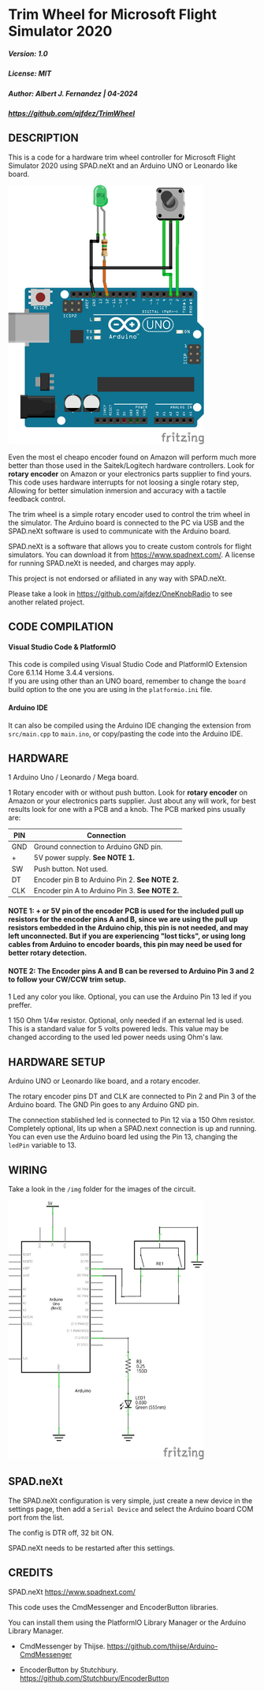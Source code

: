 # Trim Wheel for Microsoft Flight Simulator 2020

##### Version: 1.0
##### License: MIT
##### Author: Albert J. Fernandez | 04-2024
##### https://github.com/ajfdez/TrimWheel


## DESCRIPTION

This is a code for a hardware trim wheel controller for Microsoft Flight Simulator 2020 using SPAD.neXt and an Arduino UNO or Leonardo like board.

<img src="https://github.com/ajfdez/TrimWheel/blob/main/img/TrimWheel-BOD.png" width="397" height="526">



Even the most el cheapo encoder found on Amazon will perform much more better than those used in the Saitek/Logitech hardware controllers. 
Look for **rotary encoder** on Amazon or your electronics parts supplier to find yours.
This code uses hardware interrupts for not loosing a single rotary step, Allowing for better simulation inmersion and accuracy with a tactile feedback control.

The trim wheel is a simple rotary encoder used to control the trim wheel in the simulator. 
The Arduino board is connected to the PC via USB and the SPAD.neXt software is used to communicate with the Arduino board.

SPAD.neXt is a software that allows you to create custom controls for flight simulators. You can download it from https://www.spadnext.com/. 
A license for running SPAD.neXt is needed, and charges may apply.

This project is not endorsed or afiliated in any way with SPAD.neXt.

Please take a look in https://github.com/ajfdez/OneKnobRadio to see another related project.

## CODE COMPILATION          

#### Visual Studio Code & PlatformIO
This code is compiled using Visual Studio Code and PlatformIO Extension Core 6.1.14 Home 3.4.4 versions.<br>
If you are using other than an UNO board, remember to change the ```board``` build option to the one you are using in the ```platformio.ini``` file.

#### Arduino IDE
It can also be compiled using the Arduino IDE changing the extension from ```src/main.cpp``` to ```main.ino```, or copy/pasting the code into the Arduino IDE.


## HARDWARE

1   Arduino Uno / Leonardo / Mega board.

1   Rotary encoder with or without push button. Look for **rotary encoder** on Amazon or your electronics parts supplier. 
    Just about any will work, for best results look for one with a PCB and a knob. The PCB marked pins usually are:

|   PIN    | Connection                                                 |
|----------|------------------------------------------------------------|
|    GND   | Ground connection to Arduino GND pin.                      |
|     +    | 5V power supply. **See NOTE 1.**                               |
|    SW    | Push button. Not used.     |
|    DT    | Encoder pin B to Arduino Pin 2. **See NOTE 2.**                |
|    CLK   | Encoder pin A to Arduino Pin 3. **See NOTE 2.**                |

#### NOTE 1: + or 5V pin of the encoder PCB is used for the included pull up resistors for the encoder pins A and B, since we are using the pull up resistors embedded in the Arduino chip, this pin is not needed, and may left unconnected. But if you are experiencing "lost ticks", or using long cables from Arduino to encoder boards, this pin may need be used for better rotary detection.

#### NOTE 2: The Encoder pins A and B can be reversed to Arduino Pin 3 and 2 to follow your CW/CCW trim setup.

1   Led any color you like. Optional, you can use the Arduino Pin 13 led if you preffer.

1   150 Ohm 1/4w resistor. Optional, only needed if an external led is used. 
    This is a standard value for 5 volts powered leds. This value may be changed according to the used led power needs using Ohm's law.


## HARDWARE SETUP          

Arduino UNO or Leonardo like board, and a rotary encoder.

The rotary encoder pins DT and CLK are connected to Pin 2 and Pin 3 of the Arduino board. The GND Pin goes to any Arduino GND pin.

The connection stablished led is connected to Pin 12 via a 150 Ohm resistor. 
Completely optional, lits up when a SPAD.next connection is up and running. You can even use the Arduino board led using the Pin 13, changing the ```ledPin``` variable to 13.


## WIRING

Take a look in the ```/img``` folder for the images of the circuit.

<img src="https://github.com/ajfdez/TrimWheel/blob/main/img/TrimWheel-SCH.png" width="397" height="526">

## SPAD.neXt

The SPAD.neXt configuration is very simple, just create a new device in the settings page, then add a ```Serial Device``` and select the Arduino board COM port from the list.

The config is DTR off, 32 bit ON. 

SPAD.neXt needs to be restarted after this settings.


## CREDITS

SPAD.neXt  https://www.spadnext.com/

This code uses the CmdMessenger and EncoderButton libraries.

You can install them using the PlatformIO Library Manager or the Arduino Library Manager.
                                  
- CmdMessenger by Thijse. https://github.com/thijse/Arduino-CmdMessenger
                  
- EncoderButton by Stutchbury. https://github.com/Stutchbury/EncoderButton

